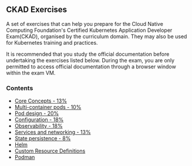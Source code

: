 ## CKAD Exercises

A set of exercises that can help you prepare for the Cloud Native Computing Foundation's Certified Kubernetes Application Developer Exam(CKAD), organised by the curriculum domain. They may also be used for Kubernetes training and practices.

It is recommended that you study the official documentation before undertaking the exercises listed below. During the exam, you are only permitted to access official documentation through a browser window within the exam VM. 



### Contents
* [Core Concepts - 13%](https://github.com/Mehar-Nafis/CKAD/blob/main/Exercise%20-%20Core%20Concepts.md)
* [Multi-container pods - 10%](https://github.com/Mehar-Nafis/CKAD/blob/main/Exercise%20-%20Multi%20Container%20Pods.md)
* [Pod design - 20%](https://github.com/Mehar-Nafis/CKAD/blob/main/Exercise%20-%20Pod%20Designs)
* [Configuration - 18%](https://github.com/Mehar-Nafis/CKAD/blob/main/Exercise%20-%20Configuration.md)
* [Observability - 18%](https://github.com/Mehar-Nafis/CKAD/blob/main/Exercise%20-%20Observability.md)
* [Services and networking - 13%](https://github.com/Mehar-Nafis/CKAD/blob/main/Exercise%20-%20Services%20and%20Networking.md)
* [State persistence - 8%](https://github.com/Mehar-Nafis/CKAD/blob/main/Exercise%20-%20State%20Persistence.md)
* [Helm](https://github.com/Mehar-Nafis/CKAD/blob/main/Exercise%20-%20Helm.md)
* [Custom Resource Definitions](https://github.com/Mehar-Nafis/CKAD/blob/main/Exercise%20-%20Custom%20Resource%20Definition.md)
* [Podman](https://github.com/Mehar-Nafis/CKAD/blob/main/Exercise%20-%20Podman%20Basics.md)
